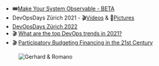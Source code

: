 - 🎟[Make Your System Observable - BETA](https://gerhard.io/talk/observable-systems-beta/)
- DevOpsDays Zürich 2021 - 🎬[Videos](https://vimeo.com/showcase/8835529) & 📸[Pictures](https://www.flickr.com/photos/150616602@N02/sets/72157719880335267/)
- [DevOpsDays Zürich 2022](https://www.devopsdays.ch/)
- 🎬 [What are the top DevOps trends in 2021?](https://www.youtube.com/watch?v=9jPmGqWOlWQ)
- 🎬 [Participatory Budgeting Financing in the 21st Century](https://www.youtube.com/watch?v=Kmbdjnu6KKg&t=445s)

<figure class="richtext-figure richtext-figure--full">
  <img src="https://changelog-assets.s3.amazonaws.com/shipit/shipit-28--romano-roth.jpg" alt="Gerhard & Romano" loading="lazy">
</figure>